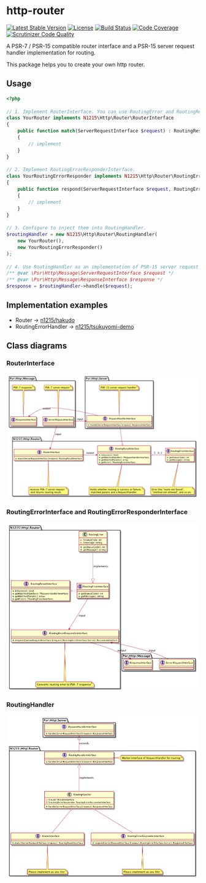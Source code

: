 # http-router

[![Latest Stable Version](https://poser.pugx.org/n1215/http-router/v/stable)](https://packagist.org/packages/n1215/http-router)
[![License](https://poser.pugx.org/n1215/http-router/license)](https://packagist.org/packages/n1215/http-router)
[![Build Status](https://scrutinizer-ci.com/g/n1215/http-router/badges/build.png?b=master)](https://scrutinizer-ci.com/g/n1215/http-router/build-status/master)
[![Code Coverage](https://scrutinizer-ci.com/g/n1215/http-router/badges/coverage.png?b=master)](https://scrutinizer-ci.com/g/n1215/http-router/?branch=master)
[![Scrutinizer Code Quality](https://scrutinizer-ci.com/g/n1215/http-router/badges/quality-score.png?b=master)](https://scrutinizer-ci.com/g/n1215/http-router/?branch=master)

A PSR-7 / PSR-15 compatible router interface and a PSR-15 server request handler implementation for routing.

This package helps you to create your own http router.

## Usage

```php
<?php

// 1. Implement RouterInterface. You can use RoutingError and RoutingResult concrete classes.
class YourRouter implements N1215\Http\Router\RouterInterface
{
    public function match(ServerRequestInterface $request) : RoutingResultInterface
    {
        // implement
    }
}

// 2. Implement RoutingErrorResponderInterface.
class YourRoutingErrorResponder implements N1215\Http\Router\RoutingErrorResponderInterface
{
    public function respond(ServerRequestInterface $request, RoutingErrorInterface $error): ResponseInterface
    {
        // implement
    }
}

// 3. Configure to inject them into RoutingHandler.
$routingHandler = new N1215\Http\Router\RoutingHandler(
    new YourRouter(),
    new YourRoutingErrorResponder()
);

// 4. Use RoutingHandler as an implementation of PSR-15 server request handler.
/** @var \Psr\Http\Message\ServerRequestInterface $request */
/** @var \Psr\Http\Message\ResponseInterface $response */
$response = $routingHandler->handle($request);

```

## Implementation examples
* Router -> [n1215/hakudo](https://github.com/n1215/hakudo/blob/v0.3.0/src/Router.php)
* RoutingErrorHandler -> [n1215/tsukuyomi-demo](https://github.com/n1215/tsukuyomi-demo/blob/v0.2.0/app/Http/Routing/RoutingErrorResponder.php)

## Class diagrams

### RouterInterface
![router](doc/router.png)

### RoutingErrorInterface and RoutingErrorResponderInterface
![routing-error](doc/routing-error.png)

### RoutingHandler
![routing-handler](doc/routing-handler.png)
